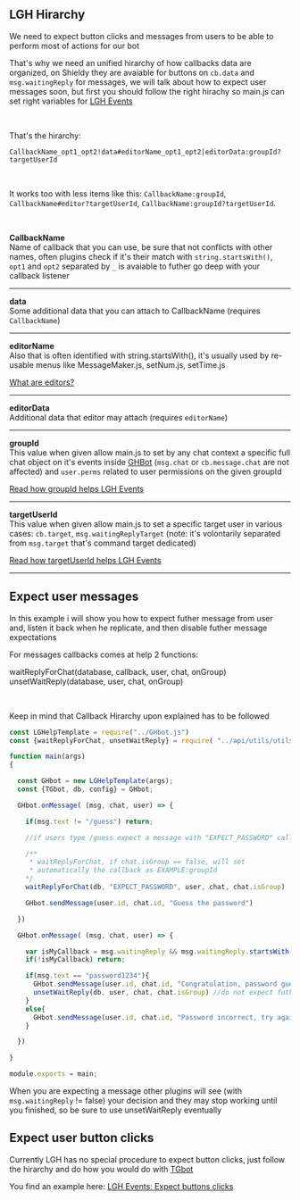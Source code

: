 ## LGH Hirarchy

We need to expect button clicks and messages from users to be able to perform most of actions for our bot


That's why we need an unified hirarchy of how callbacks data are organized, on Shieldy they are avaiable for buttons on `cb.data` and `msg.waitingReply` for messages, we will talk about how to expect user messages soon, but first you should follow the right hirachy so main.js can set right variables for [LGH Events](events.md)

</br>

That's the hirarchy:

`CallbackName_opt1_opt2!data#editorName_opt1_opt2|editorData:groupId?targetUserId`

</br>

It works too with less items like this: `CallbackName:groupId`, `CallbackName#editor?targetUserId`, `CallbackName:groupId?targetUserId`.

</br>

**CallbackName**  
Name of callback that you can use, be sure that not conflicts with other names, often plugins check if it's their match with `string.startsWith()`, `opt1` and `opt2` separated by `_` is avaiable to futher go deep with your callback listener

---

**data**  
Some additional data that you can attach to CallbackName (requires `CallbackName`)

---

**editorName**  
Also that is often identified with string.startsWith(), it's usually used by re-usable menus like MessageMaker.js, setNum.js, setTime.js

[What are editors?](editors.md)

---

**editorData**  
Additional data that editor may attach (requires `editorName`)

---

**groupId**   
This value when given allow main.js to set by any chat context a specific full chat object on it's events inside [GHBot](GHBot.md/#LGHInterface) (`msg.chat` or `cb.message.chat` are not affected) and `user.perms` related to user permissions on the given groupId

[Read how groupId helps LGH Events](events.md/#expect-messages)

---

**targetUserId**  
This value when given allow main.js to set a specific target user in various cases: `cb.target`, `msg.waitingReplyTarget` (note: it's volontarily separated from `msg.target` that's command target dedicated)

[Read how targetUserId helps LGH Events](events.md/#target-user)

---


## Expect user messages

In this example i will show you how to expect futher message from user and, listen it back when he replicate, and then disable futher message expectations

For messages callbacks comes at help 2 functions:

  waitReplyForChat(database, callback, user, chat, onGroup)
  unsetWaitReply(database, user, chat, onGroup)

</br>

Keep in mind that Callback Hirarchy upon explained has to be followed

```javascript
const LGHelpTemplate = require("../GHbot.js")
const {waitReplyForChat, unsetWaitReply} = require( "../api/utils/utils.js" );

function main(args)
{

  const GHbot = new LGHelpTemplate(args);
  const {TGbot, db, config} = GHbot;

  GHbot.onMessage( (msg, chat, user) => {

    if(msg.text != "/guess") return;

    //if users type /guess expect a message with "EXPECT_PASSWORD" callback

    /**
     * waitReplyForChat, if chat.isGroup == false, will set 
     * automatically the callback as EXAMPLE:groupId
    */
    waitReplyForChat(db, "EXPECT_PASSWORD", user, chat, chat.isGroup)

    GHbot.sendMessage(user.id, chat.id, "Guess the password")

  })

  GHbot.onMessage( (msg, chat, user) => {

    var isMyCallback = msg.waitingReply && msg.waitingReply.startsWith("EXPECT_PASSWORD")
    if(!isMyCallback) return;

    if(msg.text == "password1234"){
      GHbot.sendMessage(user.id, chat.id, "Congratulation, password guessed!")
      unsetWaitReply(db, user, chat, chat.isGroup) //do not expect futher messages
    }
    else{
      GHbot.sendMessage(user.id, chat.id, "Password incorrect, try again ): ")
    }

  })

}

module.exports = main;
```

When you are expecting a message other plugins will see (with `msg.waitingReply` != false) your decision and they may stop working until you finished, so be sure to use unsetWaitReply eventually


## Expect user button clicks

Currently LGH has no special procedure to expect button clicks, just follow the hirarchy and do how you would do with [TGbot](https://github.com/yagop/node-telegram-bot-api/blob/master/doc/api.md)

You find an example here: [LGH Events: Expect buttons clicks](events.md/#expect-buttons-clicks) 
